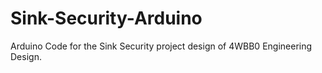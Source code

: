 # Sink-Security-Arduino
 Arduino Code for the Sink Security project design of 4WBB0 Engineering Design.
